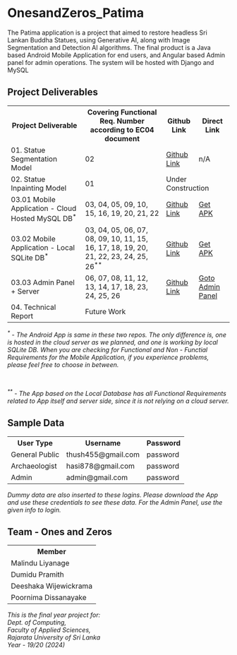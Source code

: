 # OnesandZeros_Patima
The Patima application is a project that aimed to restore headless Sri Lankan Buddha Statues, using Generative AI, along with Image Segmentation and Detection AI algorithms. The final product is a Java based Android Mobile Application for end users, and Angular based Admin panel for admin operations. The system will be hosted with Django and MySQL

<h2>Project Deliverables</h2>

<table>
    <tr>
        <th>Project Deliverable</th>
        <th>Covering Functional Req. Number according to EC04 document</th>
        <th>Github Link</th>
        <th>Direct Link</th>
    </tr>
    <tr>
        <td>01. Statue Segmentation Model</td>
        <td>02</td>
        <td><a href="https://github.com/MalinduLiyanage/Buddha_Statue_Segmentation_UNet">Github Link</a></td>
        <td>n/A</td>
    </tr>
    <tr>
        <td>02. Statue Inpainting Model</td>
        <td>01</td>
        <td colspan="2">Under Construction</td>
    </tr>
    <tr>
        <td>03.01 Mobile Application - Cloud Hosted MySQL DB<sup>*</sup></td>
        <td>03, 04, 05, 09, 10, 15, 16, 19, 20, 21, 22</td>
        <td><a href="https://github.com/MalinduLiyanage/Patima_App_Android_Java_YOLOv8_Django">Github Link</a></td>
        <td><a href="https://yourdomain.com/mobile-app">Get APK</a></td>
    </tr>
    <tr>
        <td>03.02 Mobile Application - Local SQLite DB<sup>*</sup></td>
        <td>03, 04, 05, 06, 07, 08, 09, 10, 11, 15, 16, 17, 18, 19, 20, 21, 22, 23, 24, 25, 26<sup>**</sup></td>
        <td><a href="https://github.com/MalinduLiyanage/Patima_App_Android_Java_YOLOv8_SQLite">Github Link</a></td>
        <td><a href="https://yourdomain.com/mobile-app">Get APK</a></td>
    </tr>
    <tr>
        <td>03.03 Admin Panel + Server</td>
        <td>06, 07, 08, 11, 12, 13, 14, 17, 18, 23, 24, 25, 26</td>
        <td><a href="https://github.com/DumiduPramith/patima-backend-django">Github Link</a></td>
        <td><a href="http://140.238.225.128/admin/login">Goto Admin Panel</a></td>
    </tr>
    <tr>
        <td>04. Technical Report</td>
        <td colspan="3">Future Work</td>
    </tr>
</table>

<p style="font-style: italic;"><sup>*</sup> - The Android App is same in these two repos. The only difference is, one is hosted in the cloud server as we planned, and one is working by local SQLite DB. When you are checking for Functional and Non - Functial Requirements for the Mobile Application, if you experience problems, please feel free to choose in between.</p><br>
<p style="font-style: italic;"><sup>**</sup> - The App based on the Local Database has all Functional Requirements related to App itself and server side, since it is not relying on a cloud server.</p>

<h2>Sample Data</h2>

<table>
    <tr>
        <th>User Type</th>
        <th>Username</th>
        <th>Password</th>
    </tr>
    <tr>
        <td>General Public</td>
        <td>thush455@gmail.com</td>
        <td>password</td>
    </tr>
    <tr>
        <td>Archaeologist</td>
        <td>hasi878@gmail.com</td>
        <td>password</td>
    </tr>
    <tr>
        <td>Admin</td>
        <td>admin@gmail.com</td>
        <td>password</td>
    </tr>
</table>

<p style="font-style: italic;">Dummy data are also inserted to these logins. Please download the App and use these credentials to see these data. For the Admin Panel, use the given info to login.</p>

<h2>Team - Ones and Zeros</h2>

<table>
    <tr>
        <th>Member</th>
    </tr>
    <tr>
        <td>Malindu Liyanage</td>
    </tr>
    <tr>
        <td>Dumidu Pramith</td>
    </tr>
    <tr>
        <td>Deeshaka Wijewickrama</td>
    </tr>
    <tr>
        <td>Poornima Dissanayake</td>
    </tr>
</table>

<p style="font-style: italic;">This is the final year project for:<br>Dept. of Computing,<br>Faculty of Applied Sciences,<br>Rajarata University of Sri Lanka<br>Year - 19/20 (2024)</p>
